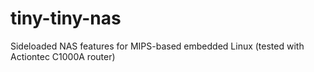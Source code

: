 tiny-tiny-nas
=============

Sideloaded NAS features for MIPS-based embedded Linux (tested with Actiontec C1000A router)
